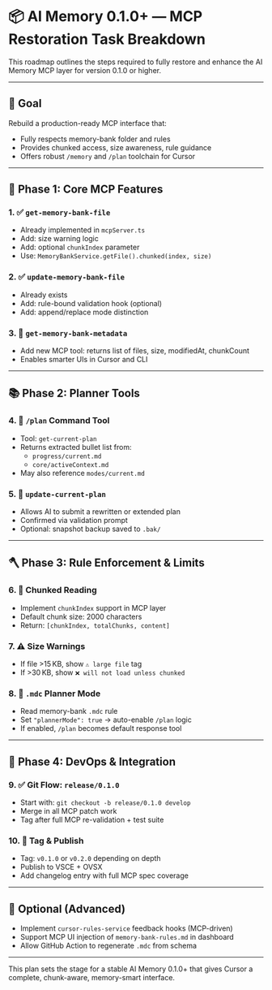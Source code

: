# 📦 AI Memory 0.1.0+ — MCP Restoration Task Breakdown

This roadmap outlines the steps required to fully restore and enhance the AI Memory MCP layer for version 0.1.0 or higher.

---

## 🎯 Goal

Rebuild a production-ready MCP interface that:
- Fully respects memory-bank folder and rules
- Provides chunked access, size awareness, rule guidance
- Offers robust `/memory` and `/plan` toolchain for Cursor

---

## 🧩 Phase 1: Core MCP Features

### 1. ✅ `get-memory-bank-file`
- Already implemented in `mcpServer.ts`
- Add: size warning logic
- Add: optional `chunkIndex` parameter
- Use: `MemoryBankService.getFile().chunked(index, size)`

### 2. ✅ `update-memory-bank-file`
- Already exists
- Add: rule-bound validation hook (optional)
- Add: append/replace mode distinction

### 3. 🔧 `get-memory-bank-metadata`
- Add new MCP tool: returns list of files, size, modifiedAt, chunkCount
- Enables smarter UIs in Cursor and CLI

---

## 📚 Phase 2: Planner Tools

### 4. 🔄 `/plan` Command Tool
- Tool: `get-current-plan`
- Returns extracted bullet list from:
  - `progress/current.md`
  - `core/activeContext.md`
- May also reference `modes/current.md`

### 5. 🧠 `update-current-plan`
- Allows AI to submit a rewritten or extended plan
- Confirmed via validation prompt
- Optional: snapshot backup saved to `.bak/`

---

## 🪓 Phase 3: Rule Enforcement & Limits

### 6. 🔐 Chunked Reading
- Implement `chunkIndex` support in MCP layer
- Default chunk size: 2000 characters
- Return: `[chunkIndex, totalChunks, content]`

### 7. ⚠️ Size Warnings
- If file >15 KB, show `⚠️ large file` tag
- If >30 KB, show `❌ will not load unless chunked`

### 8. 🧾 `.mdc` Planner Mode
- Read memory-bank `.mdc` rule
- Set `"plannerMode": true` → auto-enable `/plan` logic
- If enabled, `/plan` becomes default response tool

---

## 🔀 Phase 4: DevOps & Integration

### 9. ✅ Git Flow: `release/0.1.0`
- Start with: `git checkout -b release/0.1.0 develop`
- Merge in all MCP patch work
- Tag after full MCP re-validation + test suite

### 10. 🔖 Tag & Publish
- Tag: `v0.1.0` or `v0.2.0` depending on depth
- Publish to VSCE + OVSX
- Add changelog entry with full MCP spec coverage

---

## 🧪 Optional (Advanced)

- Implement `cursor-rules-service` feedback hooks (MCP-driven)
- Support MCP UI injection of `memory-bank-rules.md` in dashboard
- Allow GitHub Action to regenerate `.mdc` from schema

---

This plan sets the stage for a stable AI Memory 0.1.0+ that gives Cursor a complete, chunk-aware, memory-smart interface.
